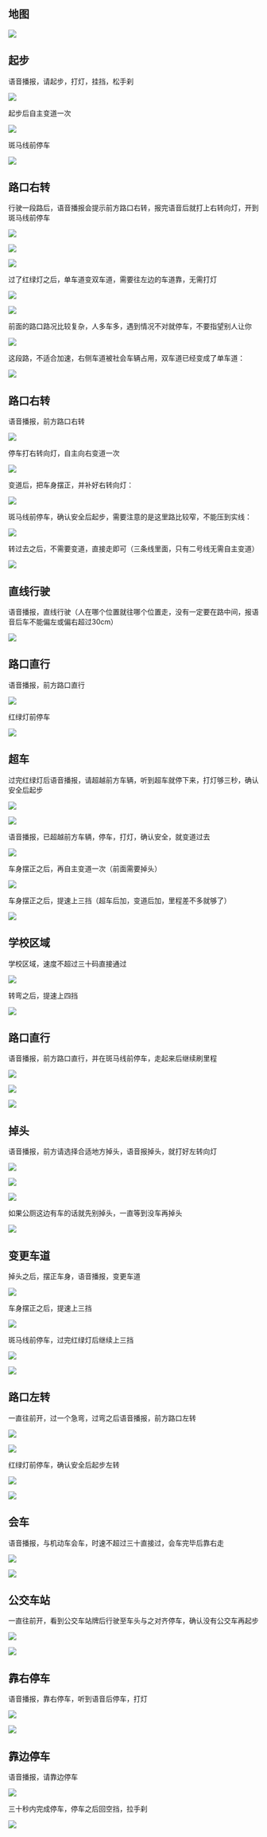 ## 地图

![](../images/科三_路线二.jpg)

## 起步

语音播报，请起步，打灯，挂挡，松手刹

![](../images/科三_路线二_00.png)

起步后自主变道一次

![](../images/科三_路线二_01.png)

斑马线前停车

![](../images/科三_路线二_02.png)

## 路口右转

行驶一段路后，语音播报会提示前方路口右转，报完语音后就打上右转向灯，开到斑马线前停车

![](../images/科三_路线二_03.png)

![](../images/科三_路线二_04.png)

![](../images/科三_路线二_05.png)

过了红绿灯之后，单车道变双车道，需要往左边的车道靠，无需打灯

![](../images/科三_路线二_06.png)

![](../images/科三_路线二_07.png)

前面的路口路况比较复杂，人多车多，遇到情况不对就停车，不要指望别人让你

![](../images/科三_路线二_08.png)

这段路，不适合加速，右侧车道被社会车辆占用，双车道已经变成了单车道：

![](../images/科三_路线二_09.png)

## 路口右转

语音播报，前方路口右转

![](../images/科三_路线二_10.png)

停车打右转向灯，自主向右变道一次

![](../images/科三_路线二_11.png)

变道后，把车身摆正，并补好右转向灯：

![](../images/科三_路线二_12.png)

斑马线前停车，确认安全后起步，需要注意的是这里路比较窄，不能压到实线：

![](../images/科三_路线二_13.png)

转过去之后，不需要变道，直接走即可（三条线里面，只有二号线无需自主变道）

![](../images/科三_路线二_14.png)

## 直线行驶

语音播报，直线行驶（人在哪个位置就往哪个位置走，没有一定要在路中间，报语音后车不能偏左或偏右超过30cm）

![](../images/科三_路线二_15.png)

## 路口直行

语音播报，前方路口直行

![](../images/科三_路线二_16.png)

红绿灯前停车

![](../images/科三_路线二_17.png)

## 超车

过完红绿灯后语音播报，请超越前方车辆，听到超车就停下来，打灯够三秒，确认安全后起步

![](../images/科三_路线二_18.png)

![](../images/科三_路线二_19.png)

语音播报，已超越前方车辆，停车，打灯，确认安全，就变道过去

![](../images/科三_路线二_20.png)

车身摆正之后，再自主变道一次（前面需要掉头）

![](../images/科三_路线二_21.png)

车身摆正之后，提速上三挡（超车后加，变道后加，里程差不多就够了）

![](../images/科三_路线二_22.png)

## 学校区域

学校区域，速度不超过三十码直接通过

![](../images/科三_路线二_23.png)

转弯之后，提速上四挡

![](../images/科三_路线二_24.png)

## 路口直行

语音播报，前方路口直行，并在斑马线前停车，走起来后继续刷里程

![](../images/科三_路线二_25.png)

![](../images/科三_路线二_26.png)

![](../images/科三_路线二_27.png)

## 掉头

语音播报，前方请选择合适地方掉头，语音报掉头，就打好左转向灯

![](../images/科三_路线二_28.png)

![](../images/科三_路线二_29.png)

![](../images/科三_路线二_30.png)

如果公厕这边有车的话就先别掉头，一直等到没车再掉头

![](../images/科三_路线二_31.png)

## 变更车道

掉头之后，摆正车身，语音播报，变更车道

![](../images/科三_路线二_32.png)

车身摆正之后，提速上三挡

![](../images/科三_路线二_33.png)

斑马线前停车，过完红绿灯后继续上三挡

![](../images/科三_路线二_34.png)

![](../images/科三_路线二_35.png)

## 路口左转

一直往前开，过一个急弯，过弯之后语音播报，前方路口左转

![](../images/科三_路线二_37.png)

![](../images/科三_路线二_36.png)

红绿灯前停车，确认安全后起步左转

![](../images/科三_路线二_38.png)

![](../images/科三_路线二_39.png)

## 会车

语音播报，与机动车会车，时速不超过三十直接过，会车完毕后靠右走

![](../images/科三_路线二_40.png)

![](../images/科三_路线二_41.png)

## 公交车站

一直往前开，看到公交车站牌后行驶至车头与之对齐停车，确认没有公交车再起步

![](../images/科三_路线二_42.png)

![](../images/科三_路线二_43.png)

## 靠右停车

语音播报，靠右停车，听到语音后停车，打灯

![](../images/科三_路线二_44.png)

![](../images/科三_路线二_45.png)

## 靠边停车

语音播报，请靠边停车

![](../images/科三_路线二_46.png)

三十秒内完成停车，停车之后回空挡，拉手刹

![](../images/科三_路线二_47.png)